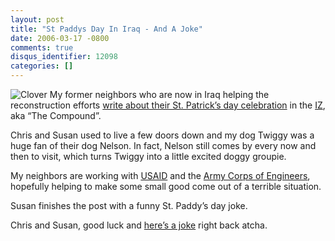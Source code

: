 ```yaml
---
layout: post
title: "St Paddys Day In Iraq - And A Joke"
date: 2006-03-17 -0800
comments: true
disqus_identifier: 12098
categories: []
---
```

![Clover](http://haacked.com/images/clover_leaf.jpg) My former neighbors
who are now in Iraq helping the reconstruction efforts [write about
their St. Patrick’s day
celebration](http://khuluma.blogspot.com/2006/03/happy-st-patricks-day_17.html "St. Patrick's Day In Iraq")
in the
[IZ](http://en.wikipedia.org/wiki/International_zone "International Zone in Wikipedia"),
aka “The Compound”.

Chris and Susan used to live a few doors down and my dog Twiggy was a
huge fan of their dog Nelson. In fact, Nelson still comes by every now
and then to visit, which turns Twiggy into a little excited doggy
groupie.

My neighbors are working with
[USAID](http://en.wikipedia.org/wiki/USAID "USAID in Wikipedia") and the
[Army Corps of
Engineers](http://en.wikipedia.org/wiki/Army_Corps_of_Engineers "Army Corps of Engineers Wikipedia"),
hopefully helping to make some small good come out of a terrible
situation.

Susan finishes the post with a funny St. Paddy’s day joke.

Chris and Susan, good luck and [here’s a
joke](http://stevenharman.net/blog/archive/2006/03/14/StPattysDayGuide.aspx "Official Guide")
right back atcha.

